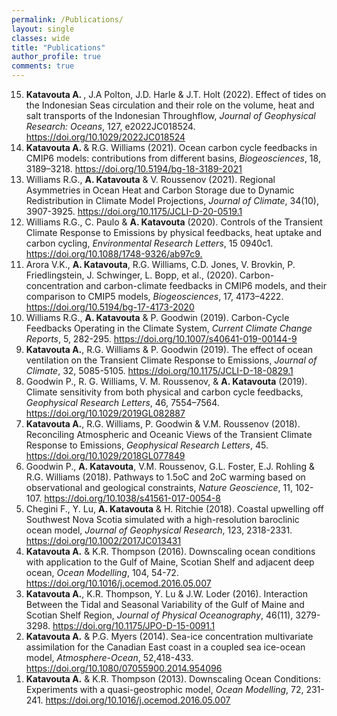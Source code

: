 ```yaml
---
permalink: /Publications/
layout: single
classes: wide
title: "Publications"
author_profile: true
comments: true
---
```


<ol reversed>  
<li><b>Katavouta A. </b>, J.A Polton, J.D. Harle & J.T. Holt (2022). Effect of tides on the Indonesian Seas circulation and their role on the volume, heat and salt transports of the Indonesian Throughflow, <i>Journal of Geophysical Research: Oceans</i>,  127, e2022JC018524. <a href="https://doi.org/10.1029/2022JC018524">https://doi.org/10.1029/2022JC018524</a></li>
 
<li><b>Katavouta A. </b> & R.G. Williams (2021). Ocean carbon cycle feedbacks in CMIP6 models: contributions from different basins, <i>Biogeosciences</i>, 18, 3189–3218. <a href="https://doi.org/10.5194/bg-18-3189-2021">https://doi.org/10.5194/bg-18-3189-2021</a></li>
 
<li>Williams R.G., <b>A. Katavouta</b> & V. Roussenov (2021). Regional Asymmetries in Ocean Heat and Carbon Storage due to Dynamic Redistribution in Climate Model Projections, <i>Journal of Climate</i>, 34(10), 3907-3925. <a href="https://doi.org/10.1175/JCLI-D-20-0519.1">https://doi.org/10.1175/JCLI-D-20-0519.1</a></li>

<li>Williams R.G., C. Paulo & <b>A. Katavouta</b> (2020). Controls of the Transient Climate Response to Emissions by physical feedbacks, heat uptake and carbon cycling, <i>Environmental Research Letters</i>, 15 0940c1. <a href="https://doi.org/10.1088/1748-9326/ab97c9">https://doi.org/10.1088/1748-9326/ab97c9.</a></li>

<li>Arora V.K., <b>A. Katavouta</b>, R.G. Williams, C.D. Jones, V. Brovkin, P. Friedlingstein, J. Schwinger, L. Bopp, et al., (2020). Carbon-concentration and carbon-climate feedbacks in CMIP6 models, and their comparison to CMIP5 models, <i>Biogeosciences</i>, 17, 4173–4222. <a href="https://doi.org/10.5194/bg-17-4173-2020">https://doi.org/10.5194/bg-17-4173-2020</a></li>  

<li>Williams R.G., <b>A. Katavouta</b> & P. Goodwin (2019). Carbon-Cycle Feedbacks Operating in the Climate System, <i>Current Climate Change Reports</i>, 5, 282-295. <a href="https://doi.org/10.1007/s40641-019-00144-9">https://doi.org/10.1007/s40641-019-00144-9</a></li>

<li><b>Katavouta A.</b>, R.G. Williams & P. Goodwin (2019). The effect of ocean ventilation on the Transient Climate Response to Emissions, <i>Journal of Climate</i>, 32, 5085-5105. <a href="https://doi.org/10.1175/JCLI-D-18-0829.1">https://doi.org/10.1175/JCLI-D-18-0829.1</a></li>

<li>Goodwin P., R. G. Williams, V. M. Roussenov, & <b>A. Katavouta</b> (2019). Climate sensitivity from both physical and carbon cycle feedbacks, <i>Geophysical Research Letters</i>, 46, 7554–7564. <a href="https://doi.org/10.1029/2019GL082887">https://doi.org/10.1029/2019GL082887</a></li>

<li><b>Katavouta A.</b>, R.G. Williams, P. Goodwin & V.M. Roussenov (2018). Reconciling Atmospheric and Oceanic Views of the Transient Climate Response to Emissions, <i>Geophysical Research Letters</i>, 45. <a href="https://doi.org/10.1029/2018GL077849">https://doi.org/10.1029/2018GL077849</a></li>

<li>Goodwin P., <b>A. Katavouta</b>, V.M. Roussenov, G.L. Foster, E.J. Rohling & R.G. Williams (2018). Pathways to 1.5oC and 2oC warming based on observational and geological constraints, <i>Nature Geoscience</i>, 11, 102-107. <a href="https://doi.org/10.1038/s41561-017-0054-8">https://doi.org/10.1038/s41561-017-0054-8</a></li>

<li>Chegini F., Y. Lu, <b>A. Katavouta</b> & H. Ritchie (2018). Coastal upwelling off Southwest Nova Scotia simulated with a high-resolution baroclinic ocean model, <i>Journal of Geophysical Research</i>, 123, 2318-2331. <a href="https://doi.org/10.1002/2017JC013431">https://doi.org/10.1002/2017JC013431</a></li>

<li><b>Katavouta A.</b> & K.R. Thompson (2016). Downscaling ocean conditions with application to the Gulf of Maine, Scotian Shelf and adjacent deep ocean, <i>Ocean Modelling</i>, 104, 54-72. <a href="https://doi.org/10.1016/j.ocemod.2016.05.007">https://doi.org/10.1016/j.ocemod.2016.05.007</a></li>

<li><b>Katavouta A.</b>, K.R. Thompson, Y. Lu & J.W. Loder (2016). Interaction Between the Tidal and Seasonal Variability of the Gulf of Maine and Scotian Shelf Region, <i>Journal of Physical Oceanography</i>, 46(11), 3279-3298. <a href="https://doi.org/10.1175/JPO-D-15-0091.1">https://doi.org/10.1175/JPO-D-15-0091.1</a></li>

<li><b>Katavouta A.</b> & P.G. Myers (2014). Sea-ice concentration multivariate assimilation for the Canadian East coast in a coupled sea ice-ocean model, <i>Atmosphere-Ocean</i>, 52,418-433. <a href="https://doi.org/10.1080/07055900.2014.954096">https://doi.org/10.1080/07055900.2014.954096</a></li>

<li><b>Katavouta A.</b> & K.R. Thompson (2013). Downscaling Ocean Conditions: Experiments with a quasi-geostrophic model, <i>Ocean Modelling</i>, 72, 231-241. <a href="https://doi.org/10.1016/j.ocemod.2016.05.007">https://doi.org/10.1016/j.ocemod.2016.05.007</a></li>
</ol>

